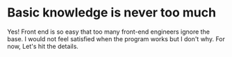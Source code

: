 # Basic knowledge is never too much

Yes! Front end is so easy that too many front-end engineers ignore the base. I would not feel satisfied when the program works but I don't why. For now, Let's hit the details.